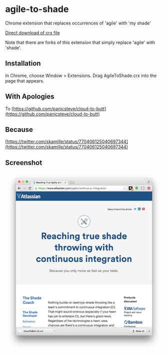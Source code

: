 agile-to-shade
=============

Chrome extension that replaces occurrences of 'agile' with 'my shade'

[Direct download of crx file](https://github.com/jcsalterego/agile-to-shade/raw/master/AgileToShade.crx)

Note that there are forks of this extension that simply replace 'agile' with 'shade'.

Installation
------------

In Chrome, choose Window > Extensions.  Drag AgileToShade.crx into the page that appears.

With Apologies
--------------

To [https://github.com/panicsteve/cloud-to-butt](https://github.com/panicsteve/cloud-to-butt)

Because
-------

[https://twitter.com/skamille/status/770406125040697344](https://twitter.com/skamille/status/770406125040697344)

Screenshot
----------

![Screenshot](screenshot.png)

